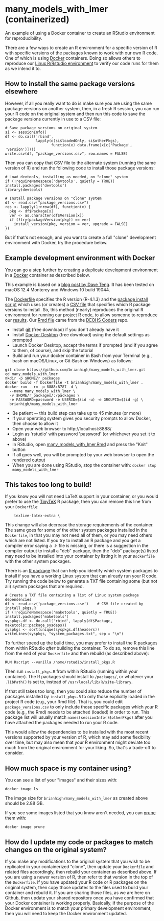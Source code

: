 # many_models_with_lmer (containerized)
An example of using a Docker container to create an RStudio environment for reproducibility. 

There are a few ways to create an R environment for a specific version of R with specific versions of the packages known to work with our own R code. One of which is using [Docker](https://www.docker.com) containers. Doing so allows others to reproduce our [Linux R/Rstudio environment](https://hub.docker.com/r/rocker/rstudio/tags) to verify our code runs for them as we intend it to. 

## How to install the same package versions elsewhere

However, if all you really want to do is make sure you are using the same package versions on another system, then, in a fresh R session, you can run your R code on the original system and then run this code to save the package versions currently in use to a CSV file:

```
# Save package versions on original system
si <- sessionInfo()
df <- do.call('rbind', 
              lapply(c(si$loadedOnly, si$otherPkgs), 
                     function(x) data.frame(x[c('Package', 'Version')])))
write.csv(df, "package_versions.csv", row.names = FALSE)
```

Then you can copy that CSV file to the alternate system (running the same version of R) and run the following code to install those package versions:

```
# Load devtools, installing as needed, on "clone" system
if (!requireNamespace('devtools', quietly = TRUE)) install.packages('devtools')
library(devtools)

# Install package versions on "clone" system
df <- read.csv("package_versions.csv")
res <- lapply(1:nrow(df), function(x) {
  pkg <- df$Package[x]
  ver <- as.character(df$Version[x])
  if (!try(packageVersion(pkg)) == ver)
    install_version(pkg, version = ver, upgrade = FALSE)
})
```

But if that's not enough, and you want to create a full "clone" development environment with Docker, try the procedure below.

## Example development environment with Docker

You can go a step further by creating a duplicate development environment in a [Docker](https://www.docker.com) container as described below.

This example is based on a [blog post by Dave Teng](https://davetang.org/muse/2021/04/24/running-rstudio-server-with-docker/). It has been tested on macOS 12.4 Monterey and Windows 10 build 19044.

The [Dockerfile](Dockerfile) specifies the R version (R-4.1.3) and the [package install script](install_pkgs.R) which uses (or creates) a [CSV file](package_versions.csv) that specifies which R package versions to install. So, this method (nearly) reproduces the original R environment for running our project R code, to allow someone to reproduce our [results](many_models_with_lmer.md). Our [Rmd file](https://github.com/deohs/coders/blob/main/demos/models/many_models_with_lmer.Rmd) came from the [DEOHS Coders](https://github.com/deohs/coders) repo.

- Install [git](https://git-scm.com/downloads) (free download) if you don't already have it
- Install [Docker Desktop](https://www.docker.com/products/docker-desktop/) (free download) using the default settings as prompted
- Launch Docker Desktop, accept the terms if prompted (and if you agree to them, of course), and skip the tutorial
- Build and run your docker container in Bash from your Terminal (e.g., bash on macOS/Linux, or Git-Bash on Windows) as follows:

```
git clone https://github.com/brianhigh/many_models_with_lmer.git
cd many_models_with_lmer
mkdir -p $HOME/r_packages
docker build -f Dockerfile -t brianhigh/many_models_with_lmer .
docker run --rm -p 8888:8787 -d \
  --name many_models_with_lmer \
  -v $HOME/r_packages/:/packages \
  -e PASSWORD=password -e USERID=$(id -u) -e GROUPID=$(id -g) \
  brianhigh/many_models_with_lmer
```

- Be patient -- this build step can take up to 45 minutes (or more)
- If your operating system gives you security prompts to allow Docker, then choose to allow it
- Open your web browser to http://localhost:8888/
- Login as 'rstudio' with password 'password' (or whichever you set it to above)
- In RStudio, open [many_models_with_lmer.Rmd](many_models_with_lmer.Rmd) and press the "Knit" button
- If all goes well, you will be prompted by your web browser to open the [rendered output](many_models_with_lmer.md)
- When you are done using RStudio, stop the container with: `docker stop many_models_with_lmer`

## This takes too long to build!

If you know you will not need LaTeX support in your container, or you would prefer to use the [TinyTeX](https://yihui.org/tinytex/) R package, then you can remove this line from your `Dockerfile`:

```
    texlive-latex-extra \
```    

This change will also decrease the storage requirements of the container. The same goes for some of the other system packages installed in the `Dockerfile`, in that you may not need all of them, or you may need others which are not listed. If you try to install an R package and you get a compiler error saying a `.h` file is missing, or there is a suggestion in the compiler output to install a "deb" package, then the "deb" package(s) listed may need to be installed into your container by listing it in your `Dockerfile` with the other system packages.

There is an [R package](https://cran.r-project.org/web/packages/maketools/vignettes/sysdeps.html) that can help you identify which system packages to install if you have a working Linux system that can already run your R code. Try running the code below to generate a TXT file containing some (but not all) system packages that are required.

```
# Create a TXT file containing a list of Linux system package dependencies
df <- read.csv('package_versions.csv')    # CSV file created by install_pkgs.R
if (!requireNamespace('maketools', quietly = TRUE)) install.packages('maketools')
syspkgs.df <- do.call('rbind', lapply(df$Package, maketools::package_sysdeps))
syspkgs <- sort(unique(syspkgs.df$headers))
writeLines(syspkgs, "system_packages.txt", sep = "\n")
```

To further speed up the build time, you may prefer to install the R packages from within RStudio *after* building the container. To do so, remove this line from the end of your `Dockerfile` and then rebuild (as described above):

```
RUN Rscript --vanilla /home/rstudio/install_pkgs.R
```

Then run `install_pkgs.R` from within RStudio (running within your container). The R packages should install to `/packages/`, or whatever your `.libPath()` is set to, instead of `/usr/local/lib/R/site-library`. 

If that still takes too long, then you could also reduce the number of packages installed by `install_pkgs.R` to only those explicitly loaded in the project R code (e.g., your Rmd file). That is, you could edit `package_versions.csv` to only include those specific packages which your R code (e.g., the Rmd) needs to be attached (loaded) in order to run. This package list will usually match `names(sessionInfo()$otherPkgs)` after you have attached the packages needed to run your R code.

This would allow the dependencies to be installed with the most recent versions supported by your version of R, which may add some flexibility over time, but may also mean that your R environment might deviate too much from the original environment for your liking. So, that's a trade-off to consider.

## How much space is my container using?

You can see a list of your "images" and their sizes with:

```
docker image ls
```

The image size for `brianhigh/many_models_with_lmer` as created above should be 2.88 GB.

If you see some images listed that you know aren't needed, you can [prune](https://docs.docker.com/config/pruning/) them with:

```
docker image prune
```

## How do I update my code or packages to match changes on the original system?

If you make any modifications to the original system that you wish to be replicated in your containerized "clone", then update your `Dockerfile` and related files accordingly, then rebuild your container as described above. If you are using a newer version of R, then refer to that version in the top of the `Dockerfile`. If you have updated your R code or R packages on the original system, then copy those updates to the files used to build your container and rebuild it. If you are sharing those files, as we are here on Github, then update your shared repository once you have confirmed that your Docker container is working properly. Basically, if the purpose of the Docker environment is to match your primary development environment, then you will need to keep the Docker environment updated.
